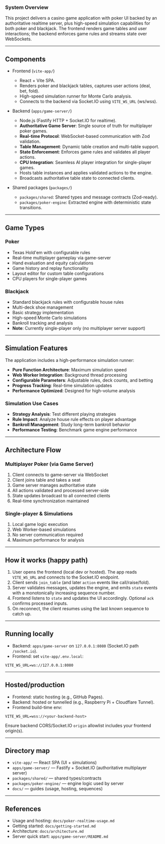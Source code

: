 ### System Overview

This project delivers a casino game application with poker UI backed by an authoritative realtime server, plus high-speed simulation capabilities for both poker and blackjack. The frontend renders game tables and user interactions; the backend enforces game rules and streams state over WebSockets.

---

## Components

- Frontend (`vite-app/`)
  - React + Vite SPA.
  - Renders poker and blackjack tables, captures user actions (deal, bet, fold).
  - High-speed simulation runner for Monte Carlo analysis.
  - Connects to the backend via Socket.IO using `VITE_WS_URL` (ws/wss).

- Backend (`apps/game-server/`)
  - Node.js (Fastify HTTP + Socket.IO for realtime).
  - **Authoritative Game Server**: Single source of truth for multiplayer poker games.
  - **Real-time Protocol**: WebSocket-based communication with Zod validation.
  - **Table Management**: Dynamic table creation and multi-table support.
  - **State Enforcement**: Enforces game rules and validates all player actions.
  - **CPU Integration**: Seamless AI player integration for single-player games.
  - Hosts table instances and applies validated actions to the engine.
  - Broadcasts authoritative table state to connected clients.

- Shared packages (`packages/`)
  - `packages/shared`: Shared types and message contracts (Zod-ready).
  - `packages/poker-engine`: Extracted engine with deterministic state transitions.

---

## Game Types

### Poker
- Texas Hold'em with configurable rules
- Real-time multiplayer gameplay via game-server
- Hand evaluation and equity calculations
- Game history and replay functionality
- Layout editor for custom table configurations
- CPU players for single-player games

### Blackjack
- Standard blackjack rules with configurable house rules
- Multi-deck shoe management
- Basic strategy implementation
- High-speed Monte Carlo simulations
- Bankroll tracking and analysis
- **Note**: Currently single-player only (no multiplayer server support)

---

## Simulation Features

The application includes a high-performance simulation runner:

- **Pure Function Architecture**: Maximum simulation speed
- **Web Worker Integration**: Background thread processing
- **Configurable Parameters**: Adjustable rules, deck counts, and betting
- **Progress Tracking**: Real-time simulation updates
- **Performance Optimized**: Designed for high-volume analysis

### Simulation Use Cases

- **Strategy Analysis**: Test different playing strategies
- **Rule Impact**: Analyze house rule effects on player advantage
- **Bankroll Management**: Study long-term bankroll behavior
- **Performance Testing**: Benchmark game engine performance

---

## Architecture Flow

### Multiplayer Poker (via Game Server)
1. Client connects to game-server via WebSocket
2. Client joins table and takes a seat
3. Game server manages authoritative state
4. All actions validated and processed server-side
5. State updates broadcast to all connected clients
6. Real-time synchronization maintained

### Single-player & Simulations
1. Local game logic execution
2. Web Worker-based simulations
3. No server communication required
4. Maximum performance for analysis

---

## How it works (happy path)

1) User opens the frontend (local dev or hosted). The app reads `VITE_WS_URL` and connects to the Socket.IO endpoint.
2) Client sends `join_table` (and later `action` events like call/raise/fold).
3) Server validates messages, updates the engine, and emits `state` events with a monotonically increasing sequence number.
4) Frontend listens to `state` and updates the UI accordingly. Optional `ack` confirms processed inputs.
5) On reconnect, the client resumes using the last known sequence to catch up.

---

## Running locally

- Backend: `apps/game-server` on `127.0.0.1:8080` (Socket.IO path `/socket.io`).
- Frontend: set `vite-app/.env.local`:
```
VITE_WS_URL=ws://127.0.0.1:8080
```

---

## Hosted/production

- Frontend: static hosting (e.g., GitHub Pages).
- Backend: hosted or tunnelled (e.g., Raspberry Pi + Cloudflare Tunnel).
- Frontend build-time env:
```
VITE_WS_URL=wss://<your-backend-host>
```

Ensure backend CORS/Socket.IO `origin` allowlist includes your frontend origin(s).

---

## Directory map

- `vite-app/` — React SPA (UI + simulations)
- `apps/game-server/` — Fastify + Socket.IO (authoritative multiplayer server)
- `packages/shared/` — shared types/contracts
- `packages/poker-engine/` — engine logic used by server
- `docs/` — guides (usage, hosting, sequences)

---

## References

- Usage and hosting: `docs/poker-realtime-usage.md`
- Getting started: `docs/getting-started.md`
- Architecture: `docs/architecture.md`
- Server quick start: `apps/game-server/README.md`


